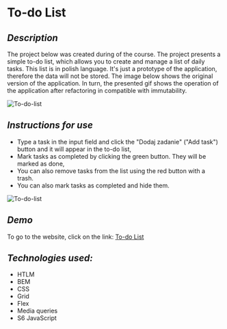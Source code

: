 # **To-do List**

## *Description*
The project below was created during of the course.
The project presents a simple to-do list, which allows you to create and manage a list of daily tasks.
This list is in polish language.
It's just a prototype of the application, therefore the data will not be stored.
The image below shows the original version of the application.
In turn, the presented gif shows the operation of the application after refactoring in compatible with immutability.

![To-do-list](https://i.imgur.com/WQKOnWO.jpg)

## *Instructions for use*

- Type a task in the input field and click the "Dodaj zadanie" ("Add task") button and it will appear in the to-do list,
- Mark tasks as completed by clicking the green button. They will be marked as done,
- You can also remove tasks from the list using the red button with a trash. 
- You can also mark tasks as completed and hide them.

![To-do-list](https://i.imgur.com/w5TrVNC.gif)

## *Demo*
To go to the website, click on the link: [To-do List]( https://alicjakoziolek.github.io/To-do-list/)

## *Technologies used:*
- HTLM
- BEM
- CSS
- Grid
- Flex
- Media queries
- S6 JavaScript
